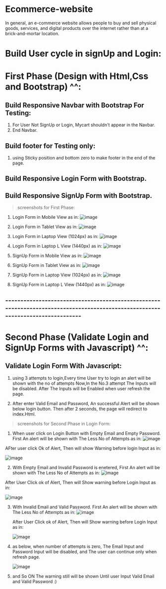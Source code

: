 # Ecommerce-website
In general, an e-commerce website allows people to buy and sell physical goods, services, and digital products over the internet rather than at a brick-and-mortar location.

# Build User cycle in signUp and Login:

# First Phase (Design with Html,Css and Bootstrap) ^^:

## Build Responsive Navbar with Bootstrap For Testing:
  1. For User Not SignUp or Login, Mycart  shouldn't appear in the Navbar.
  2. End Navbar.
  
## Build footer for Testing only:
  1. using Sticky position and bottom zero to make footer in the end of the page.

## Build Responsive Login Form with Bootstrap.

## Build Responsive SignUp Form with Bootstrap.

> screenshots for First Phase:
  1. Login Form in Mobile View as in: 
    ![image](img/FirstPhaseLoginFormWithMobileView.png)
  
  2. Login Form in Tablet View as in:
    ![image](img/FirstPhaseLoginFormWithTabletView.png)
  
  3. Login Form in Laptop View (1024px) as in:
    ![image](img/FirstPhaseLoginFormWithLaptopView1024Px.png)

  4. Login Form in Laptop L View (1440px) as in:
    ![image](img/FirstPhaseLoginFormWithLaptopLView1440Px.png)

  5. SignUp Form in Mobile View as in:
    ![image](img/FirstPhaseSignUpFormWithMobileView.png)

  6. SignUp Form in Tablet View as in:
    ![image](img/FirstPhaseSignUpFormWithTabletView.png)
 
  7. SignUp Form in Laptop View (1024px) as in:
    ![image](img/FirstPhaseSignUpFormWithLaptopView1024Px.png)

  8. SignUp Form in Laptop L View (1440px) as in:
    ![image](img/FirstPhaseSignUpFormWithLaptopView1440Px.png)
 
## -------------------------------------------------------------------------------------------------------------------------------

# Second Phase (Validate Login and SignUp Forms with Javascript) ^^:

## Validate Login Form With Javascript:
 1. using 3 attempts to login,Every time User try to login an alert will be shown with the no of attempts Now,In the No.3 attempt The Inputs will be disabled. After The Inputs will be Enabled when user refresh the page.

 2. After enter Valid Email and Password, An successful Alert will be shown below login button. Then after 2 seconds, the page will redirect to index.Html.

 > screenshots for Second Phase in Login Form:
 1. When user click on Login Button with Empty Email and Empty Password. First An alert will be shown with The Less No of Attempts as in:
   ![image](img/SecondPhaseWhenUserInputEmptyValuesWillShowNumberofAttempts.jpg)

  AFter user click Ok of Alert, Then will show Warning before login Input as in:

  ![image](img/SecondPhaseWhenUserInputEmptyValuesWithWarningInLoginForm.png)

 2. With Empty Email and Invalid Password is enetered, First An alert will be shown with The Less No of Attempts as in:
   ![image](img/SecondPhaseWhenUserInputEmptyEmail%26InvalidPasswordInLoginForm.jpg)

   After User Click ok of Alert, Then will Show warning before Login Input as in:

   ![image](img/SecondPhaseWhenUserInputEmptyEmail%26InvalidPasswordWithWarningLoginForm.png)

3. With Invalid Email and Valid Password. First An alert will be shown with The Less No of Attempts as in:
   ![image](img/SecondPhaseWhenUserInputInvalidEmail%26ValidPasswordLoginFormWithNoOfAttempts.jpg)

   After User Click ok of Alert, Then will Show warning before Login Input as in:

   ![image](img/SecondPhaseWhenUserInputInvalidEmail%26ValidPasswordLoginFormWithWarning.png)

4. as below, when number of attempts is zero, The Email Input and Password Input will be disabled, and The user can continue only when refresh page.

   ![image](img/SecondPhaseWhenUserInputInvalidEmail%26ValidPasswordLoginFormWithWarning.png)

5. and So ON The warning still will be shown Until user Input Valid Email and Valid Password :)








  
 

